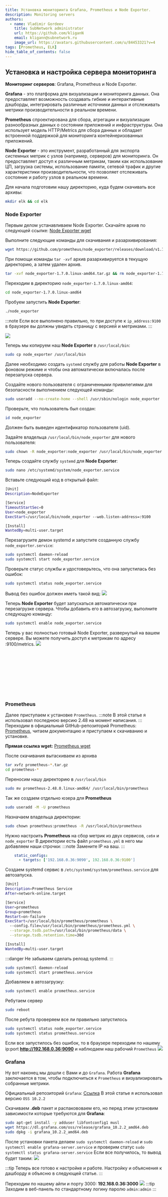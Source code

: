 ```yaml
---
title: Установка мониторинга Grafana, Prometheus и Node Exporter.
description: Monitoring servers
authors:
  - name: Vladimir Gordeev
    title: SubNetwork administrator
    url: https://github.com/kliganN
    email: kligann@subnetwork.ru
    image_url: https://avatars.githubusercontent.com/u/84453321?v=4
tags: [Prometheus, ELK]
hide_table_of_contents: false
---
```


## Установка и настройка сервера мониторинга
**Мониторинг серверов**: Grafana, Prometheus и Node Exporter.

**Grafana** - это платформа для визуализации и мониторинга данных. Она предоставляет возможность создавать гибкие и интерактивные дэшборды, интегрировать различные источники данных и отслеживать метрики производительности в реальном времени.

**Prometheus** спроектирована для сбора, агрегации и визуализации разнообразных данных о состоянии приложений и инфраструктуры. Она использует модель HTTP/Metrics для сбора данных и обладает встроенной поддержкой для мониторинга контейнеризованных приложений.

**Node Exporter** - это инструмент, разработанный для экспорта системных метрик с узлов (например, серверов) для мониторинга. Он предоставляет доступ к различным метрикам, таким как использование ЦП, загрузка системы, использование памяти, сетевой трафик и другие характеристики производительности, что позволяет отслеживать состояние и работу узлов в реальном времени.

<!--truncate-->

Для начала подготовим нашу директорию, куда будем скачивать все архивы:

```bash
mkdir elk && cd elk
```
### Node Exporter
Первым делом устанавливаем Node Exporter. Скачайте архив по следующей ссылке: [Node Exporter wget](https://github.com/prometheus/node_exporter/releases/download/v1.7.0/node_exporter-1.7.0.linux-amd64.tar.gz)


Выполните следующие команды для скачивания и разархивирования:
```bash
wget https://github.com/prometheus/node_exporter/releases/download/v1.7.0/node_exporter-1.7.0.linux-amd64.tar.gz
```


При помощи команды `tar -xvf` архив разархивируется в текущую директорию, а затем удален архив.
```bash
tar -xvf node_exporter-1.7.0.linux-amd64.tar.gz && rm node_exporter-1.7.0.linux-amd64.tar.gz
```

Переходим в директорию `node_exporter-1.7.0.linux-amd64`:
```bash
cd node_exporter-1.7.0.linux-amd64
```

Пробуем запустить **Node Exporter**:

```bash
./node_exporter
```

:::note
Если все выполнено правильно, то при доступе к `ip_address:9100` в браузере вы должны увидеть страницу с версией и метриками.
:::

![](img/Untitled.png)

Теперь мы копируем наш **Node Exporter** в `/usr/local/bin`:

```bash
sudo cp node_exporter /usr/local/bin
```


Далее необходимо создать `systemd` службу для работы **Node Exporter** в фоновом режиме и чтобы она автоматически включалась после перезапуска сервера.

Создайте нового пользователя с ограниченными привилегиями для безопасности выполнением следующей команды:

```bash
sudo useradd --no-create-home --shell /usr/sbin/nologin node_exporter
```

Проверьте, что пользователь был создан:

```bash
id node_exporter
```
Должен быть выведен идентификатор пользователя (uid).


Задайте владельца `/usr/local/bin/node_exporter` для нового пользователя:
```bash
sudo chown -R node_exporter:node_exporter /usr/local/bin/node_exporter
```

Теперь создайте службу `systemd` для **Node Exporter**:
```bash
sudo nano /etc/systemd/system/node_exporter.service
```

Вставьте следующий код в открытый файл:
```bash
[Unit]
Description=NodeExporter

[Service]
TimeoutStartSec=0
User=node_exporter
ExecStart=/usr/local/bin/node_exporter --web.listen-address=:9100

[Install]
WantedBy=multi-user.target
```


Перезагрузите демон systemd и запустите созданную службу `node_exporter.service`:

```bash
sudo systemctl daemon-reload
sudo systemctl start node_exporter.service
```

Проверьте статус службы и удостоверьтесь, что она запустилась без ошибок:

```bash
sudo systemctl status node_exporter.service
```
Вывод без ошибок должен иметь такой вид:
![](img/Untitled%201.png)

Теперь **Node Exporter** будет запускаться автоматически при перезагрузке сервера. Чтобы добавить его в автозагрузку, выполните следующую команду:

```bash
sudo systemctl enable node_exporter.service
```

Теперь у вас полностью готовый Node Exporter, развернутый на вашем сервере. Вы можете получить доступ к метрикам по адресу :9100/metrics.
![](img/Untitled%202.png)


<br>
</br>
<br>
</br>
<br>
</br>
<br>
</br>


### Prometheus
Далее приступаем к установке `Prometheus`.
:::note
В этой статье я использовал последнюю версию 2.48 на момент написания.
:::
Переходим в официальный GitHub-репозиторий Prometheus:
[Prometheus](https://github.com/prometheus/prometheus), читаем документацию и приступаем к скачиванию и установке.

**Прямая ссылка wget:** [Prometheus wget](https://github.com/prometheus/prometheus/releases/download/v2.48.0/prometheus-2.48.0.linux-amd64.tar.gz)

После скачивания вытаскиваем из архива
```bash
tar xvfz prometheus-*.tar.gz
cd prometheus-*
```

Переносим нашу директорию в `/usr/local/bin`
```bash
sudo mv prometheus-2.48.0.linux-amd64/ /usr/local/bin/prometheus
```

Так же создаем отдельно юзера для **Prometheus**
```bash
sudo useradd -M -U prometheus
```

Назначаем владельца директории:
```bash
sudo chown prometheus:prometheus -R /usr/local/bin/prometheus
```

Нужно настроить **Prometheus** на сбор метрик из двух сервисов, `себя` и `node_exporter`
В директории есть файл `prometheus.yml` в него мы добавляем наши строчки:
:::note
Замените IP на ваш.
:::
```yaml
    static_configs:
      - targets: ['192.168.0.36:9090', 192.168.0.36:9100']
```
Создаем systemd сервис в `/etc/systemd/system/prometheus.service` для автозапуска.
```bash
[Unit]
Description=Prometheus Service
After=network-online.target

[Service]
User=prometheus
Group=prometheus
Restart=on-failure
ExecStart=/usr/local/bin/prometheus/prometheus \
  --config.file=/usr/local/bin/prometheus/prometheus.yml \
  --storage.tsdb.path=/usr/local/bin/prometheus/data \
  --storage.tsdb.retention.time=30d

[Install]
WantedBy=multi-user.target
```
:::danger
Не забываем сделать релоад systemd.
:::

```bash
sudo systemctl daemon-reload
sudo systemctl start prometheus.service
```

Добавляем в автозагрузку:
```bash
sudo systemctl enable prometheus.service
```

Ребутаем сервер
```bash
sudo reboot
```

После ребута проверяем все ли правильно запустилось
```bash
sudo systemctl status node_exporter.service
sudo systemctl status prometheus.service
```

Если все запустилось без ошибок, то в браузере переходим по нашему ip:port
**http://192.168.0.36:9090** и наблюдаем наш рабочий `Prometheus`
![](img/14.png)


### Grafana
Ну вот наконец мы дошли с Вами и до `Grafana`. Работа **Grafana** заключается в том, чтобы подключиться к `Prometheus` и визуализировать собранные метрики.

Официальный репозиторий `Grafana`: [Ссылка](https://github.com/grafana/grafana)
В этой статье я использовал версию `OSS 10.2.2`

Скачиваем **.deb** пакет и распакововаем его, но перед этим установим зависимости которые требуются для **Grafana**:
```bash
sudo apt-get install -y adduser libfontconfig1 musl
wget https://dl.grafana.com/oss/release/grafana_10.2.2_amd64.deb
sudo dpkg -i grafana_10.2.2_amd64.deb
```
После установки пакета делаем `sudo systemctl daemon-reload` и `sudo systemctl enable grafana-server.service` и проверим статус `sudo systemctl status grafana-server.service`
Если все получилось, то вывод будет таким:
![](img/grafana.png)

:::tip
Теперь все готово к настройке и работе. Настройку и объяснения к дашборду я объясню в следующей статье.
:::

Переходим по нашему айпи и порту 3000:  **192.168.0.36:3000**
![](img/admin.png)
:::tip
Заходим в веб-панель по стандартному логину паролю `admin:admin`
:::
